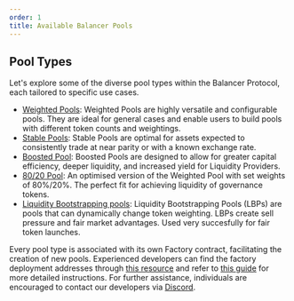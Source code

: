 ```yaml
---
order: 1
title: Available Balancer Pools
---
```


## Pool Types

Let's explore some of the diverse pool types within the Balancer Protocol, each tailored to specific use cases.

- [Weighted Pools](./weighted-pool.md): Weighted Pools are highly versatile and configurable pools. They are ideal for general cases and enable users to build pools with different token counts and weightings.
- [Stable Pools](./stable-pool.md): Stable Pools are optimal for assets expected to consistently trade at near parity or with a known exchange rate.
- [Boosted Pool](./boosted-pool.md): Boosted Pools are designed to allow for greater capital efficiency, deeper liquidity, and increased yield for Liquidity Providers.
- [80/20 Pool](./80-20-pool.md): An optimised version of the Weighted Pool with set weights of 80%/20%. The perfect fit for achieving liquidity of governance tokens.
- [Liquidity Bootstrapping pools](./liquidity-bootstrapping-pool.md): Liquidity Bootstrapping Pools (LBPs) are pools that can dynamically change token weighting. LBPs create sell pressure and fair market advantages. Used very succesfully for fair token launches.

Every pool type is associated with its own Factory contract, facilitating the creation of new pools. Experienced developers can find the factory deployment addresses through [this resource](../../../reference/contracts/deployment-addresses/mainnet.md) and refer to [this guide](../../developer-guides/weighted-pool-creation-example.md) for more detailed instructions. For further assistance, individuals are encouraged to contact our developers via [Discord](https://discord.balancer.fi/).



